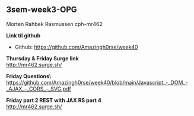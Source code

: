 ## 3sem-week3-OPG

Morten Rahbek Rasmussen
cph-mr462

**Link til github**

- Github: https://github.com/Amazingh0rse/week40

**Thursday & Friday Surge link**\
http://mr462.surge.sh/

**Friday Questions**\ 
https://github.com/Amazingh0rse/week40/blob/main/Javascript_-_DOM_-_AJAX_-_CORS_-_SVG.pdf


**Friday part 2  REST with JAX RS part 4**\
http://mr462.surge.sh/
